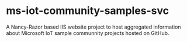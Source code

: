 # ms-iot-community-samples-svc
A Nancy-Razor based IIS website project to host aggregated information about Microsoft IoT sample communnity projects hosted on GitHub.
